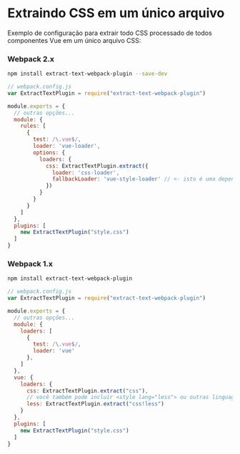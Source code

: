 # Extraindo CSS em um único arquivo

Exemplo de configuração para extrair todo CSS processado de todos componentes Vue em um único arquivo CSS:

### Webpack 2.x

```bash
npm install extract-text-webpack-plugin --save-dev
```

```js
// webpack.config.js
var ExtractTextPlugin = require("extract-text-webpack-plugin")

module.exports = {
  // outras opções...
  module: {
    rules: [
      {
        test: /\.vue$/,
        loader: 'vue-loader',
        options: {
          loaders: {
            css: ExtractTextPlugin.extract({
              loader: 'css-loader',
              fallbackLoader: 'vue-style-loader' // <- isto é uma dependência de vue-loader, então não é necessário instalar explicitamente se estiver usando npm3
            })
          }
        }
      }
    ]
  },
  plugins: [
    new ExtractTextPlugin("style.css")
  ]
}
```

### Webpack 1.x

```bash
npm install extract-text-webpack-plugin
```

```js
// webpack.config.js
var ExtractTextPlugin = require("extract-text-webpack-plugin")

module.exports = {
  // outras opções...
  module: {
    loaders: [
      {
        test: /\.vue$/,
        loader: 'vue'
      },
    ]
  },
  vue: {
    loaders: {
      css: ExtractTextPlugin.extract("css"),
      // você também pode incluir <style lang="less"> ou outras linguagens
      less: ExtractTextPlugin.extract("css!less")
    }
  },
  plugins: [
    new ExtractTextPlugin("style.css")
  ]
}
```
